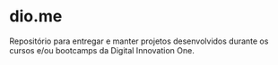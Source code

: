 # dio.me
Repositório para entregar e manter projetos desenvolvidos durante os cursos e/ou bootcamps da Digital Innovation One.
